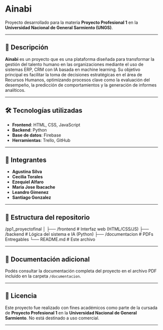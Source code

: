 # Ainabi

Proyecto desarrollado para la materia **Proyecto Profesional 1** en la **Universidad Nacional de General Sarmiento (UNGS)**.

---

## 🧠 Descripción

**Ainabi** es un proyecto que es una plataforma diseñada para transformar la gestión del talento humano en las organizaciones mediante el uso de sistemas ERP, CRM con IA basada en machine learning. Su objetivo principal es facilitar la toma de decisiones estratégicas en el área de Recursos Humanos, optimizando procesos clave como la evaluación del desempeño, la predicción de comportamientos y la generación de informes analíticos.

---

## 🛠️ Tecnologías utilizadas

- **Frontend**: HTML, CSS, JavaScript
- **Backend**: Python  
- **Base de datos**: Firebase
- **Herramientas**: Trello, GitHub

---

## 👥 Integrantes

- **Agustina Silva**  
- **Cecilia Torales**  
- **Ezequiel Alfaro**  
- **Maria Jose Ibacache**  
- **Leandro Gimenez**
- **Santiago Gonzalez**  

---

## 📂 Estructura del repositorio

/pp1_proyectofinal
│
├── /frontend # Interfaz web (HTML/CSS/JS)
├── /backend # Lógica del sistema e IA (Python)
├── /documentacion # PDFs Entregables
└── README.md # Este archivo

---

## 📎 Documentación adicional

Podés consultar la documentación completa del proyecto en el archivo PDF incluido en la carpeta `/documentacion`.

---

## 📄 Licencia

Este proyecto fue realizado con fines académicos como parte de la cursada de **Proyecto Profesional 1** en la **Universidad Nacional de General Sarmiento**. No está destinado a uso comercial.

---

  
